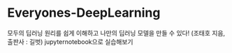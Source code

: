 # Everyones-DeepLearning
모두의 딥러닝 원리를 쉽게 이해하고 나만의 딥러닝 모델을 만들 수 있다! (조태호 지음, 출판사 : 길벗) jupyternotebook으로 실습해보기
